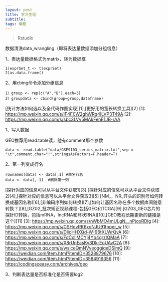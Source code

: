 ```yaml
---
layout: post
title: 学习生信
subtitle:
tags: 编程
---
```


>Rstudio

<!--more-->

数据清洗data_wrangling（即将表达量数据添加分组信息）

1、表达量数据格式为matrix，转为数据框  

    1)exprSet_t <- t(exprSet)
    2)as.data.frame()

2、用cbing命令添加分组信息

    1）group <- rep(c("A","B"),each=3)
    2）groupdata <- cbind(group=group,dataframe)

[统计方法如何选以及全代码作图实现][1],[更好用的宽长转换工具][2]
[1]: https://mp.weixin.qq.com/s/IF4F0W2ghWRq4ILVP3T49A
[2]: https://mp.weixin.qq.com/s/sbc3LVv5MAkFenE1JB-rAA

1、写入数据

GEO推荐用read.table读，他有comment那个参数

    data <- read.table("data/GSE9103_series_matrix.txt",sep = "\t",comment.char="!",stringsAsFactors=F,header=T)

2、第一列变成行名

    rownames(data) <- data[,1] #命名行名
    data <- data[,-1]  #删除第一列


[探针对应的信息可以从平台文件获取1][3],[探针对应的信息可以从平台文件获取2][4],[探针对应的信息可以从平台文件获取3][5]
[NM_，NR_开头的识别号如何转换成基因名称][6],[非编码序列如何转换][7],[如何让基因名称在多个数据库间随意转换？][8],[GZ02_批次矫正视频课程-包括GEO和TCGA][9]
[GZ03_GEO芯片的探针ID转换，包括mRNA，lncRNA和环状RNA][10],[GEO教程长期更新的链接是这个][11]
[3]: https://mp.weixin.qq.com/s/nWbMO4mULgN__nPjooRDlg
[4]: https://mp.weixin.qq.com/s/CSHdvRK6xoNJU91tpper_w
[5]: https://mp.weixin.qq.com/s/DlioHHXQd-W-96tXLWrQvA
[6]: https://mp.weixin.qq.com/s/FdCcliMCYj4Yb4grzIQMaA
[7]: https://mp.weixin.qq.com/s/X8rUnEasKy3Dk-EoUAvC2A
[8]: https://mp.weixin.qq.com/s/wsiceQmNVveoggiqeDSlmQ
[9]: https://weidian.com/item.html?itemID=3528879676
[10]: https://weidian.com/item.html?itemID=3584919356
[11]: https://codingsoeasy.com/archives/geo

3、判断表达量是否标准化是否需要log2
